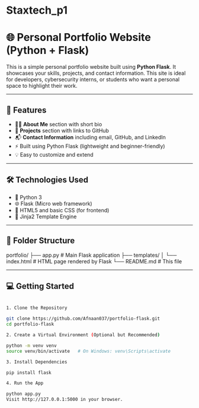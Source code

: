 # Staxtech_p1

# 🌐 Personal Portfolio Website (Python + Flask)

This is a simple personal portfolio website built using **Python Flask**. It showcases your skills, projects, and contact information. This site is ideal for developers, cybersecurity interns, or students who want a personal space to highlight their work.

---

## 📌 Features

- 🧑‍💼 **About Me** section with short bio
- 💼 **Projects** section with links to GitHub
- 📬 **Contact Information** including email, GitHub, and LinkedIn
- ⚡ Built using Python Flask (lightweight and beginner-friendly)
- 💡 Easy to customize and extend

---

## 🛠️ Technologies Used

- 🐍 Python 3
- 🌐 Flask (Micro web framework)
- 🧾 HTML5 and basic CSS (for frontend)
- 🧠 Jinja2 Template Engine

---

## 📂 Folder Structure

portfolio/
├── app.py # Main Flask application
├── templates/
│ └── index.html # HTML page rendered by Flask
└── README.md # This file


---

## 💻 Getting Started

```bash

1. Clone the Repository

git clone https://github.com/Afnaan037/portfolio-flask.git
cd portfolio-flask

2. Create a Virtual Environment (Optional but Recommended)

python -m venv venv
source venv/bin/activate   # On Windows: venv\Scripts\activate

3. Install Dependencies

pip install flask

4. Run the App

python app.py
Visit http://127.0.0.1:5000 in your browser.
